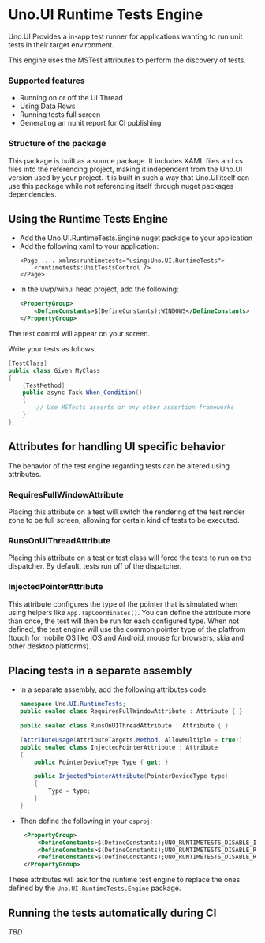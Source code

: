 # Uno.UI Runtime Tests Engine
Uno.UI Provides a in-app test runner for applications wanting to run unit tests in their target environment.

This engine uses the MSTest attributes to perform the discovery of tests.

### Supported features
- Running on or off the UI Thread
- Using Data Rows
- Running tests full screen
- Generating an nunit report for CI publishing

### Structure of the package

This package is built as a source package. It includes XAML files and cs files into the referencing project, making it independent from the Uno.UI version used by your project. It is built in such a way that Uno.UI itself can use this package while not referencing itself through nuget packages dependencies.

## Using the Runtime Tests Engine
- Add the Uno.UI.RuntimeTests.Engine nuget package to your application
- Add the following xaml to your application:
    ```xaml
    <Page .... xmlns:runtimetests="using:Uno.UI.RuntimeTests">
        <runtimetests:UnitTestsControl />
    </Page>
    ```
- In the uwp/winui head project, add the following:
    ```xml
    <PropertyGroup>
    	<DefineConstants>$(DefineConstants);WINDOWS</DefineConstants>
    </PropertyGroup>
    ```

The test control will appear on your screen.

Write your tests as follows:
```csharp
[TestClass]
public class Given_MyClass
{
    [TestMethod]
    public async Task When_Condition()
    {
        // Use MSTests asserts or any other assertion frameworks
    }
}
```

## Attributes for handling UI specific behavior

The behavior of the test engine regarding tests can be altered using attributes.

### RequiresFullWindowAttribute
Placing this attribute on a test will switch the rendering of the test render zone to be full screen, allowing for certain kind of tests to be executed.

### RunsOnUIThreadAttribute
Placing this attribute on a test or test class will force the tests to run on the dispatcher. By default, tests run off of the dispatcher.

### InjectedPointerAttribute
This attribute configures the type of the pointer that is simulated when using helpers like `App.TapCoordinates()`. You can define the attribute more than once, the test will then be run for each configured type. When not defined, the test engine will use the common pointer type of the platfrom (touch for mobile OS like iOS and Android, mouse for browsers, skia and other desktop platforms).

## Placing tests in a separate assembly
- In a separate assembly, add the following attributes code:
    ```csharp
    namespace Uno.UI.RuntimeTests;
    public sealed class RequiresFullWindowAttribute : Attribute { }

    public sealed class RunsOnUIThreadAttribute : Attribute { }

    [AttributeUsage(AttributeTargets.Method, AllowMultiple = true)]
    public sealed class InjectedPointerAttribute : Attribute
    {
        public PointerDeviceType Type { get; }

        public InjectedPointerAttribute(PointerDeviceType type)
        {
            Type = type;
        }
    }
    ```
- Then define the following in your `csproj`:
   ```xml
    <PropertyGroup>
    	<DefineConstants>$(DefineConstants);UNO_RUNTIMETESTS_DISABLE_INJECTEDPOINTERATTRIBUTE</DefineConstants>
    	<DefineConstants>$(DefineConstants);UNO_RUNTIMETESTS_DISABLE_REQUIRESFULLWINDOWATTRIBUTE</DefineConstants>
    	<DefineConstants>$(DefineConstants);UNO_RUNTIMETESTS_DISABLE_RUNSONUITHREADATTRIBUTE</DefineConstants>
    </PropertyGroup>
   ```

These attributes will ask for the runtime test engine to replace the ones defined by the `Uno.UI.RuntimeTests.Engine` package.

## Running the tests automatically during CI
_TBD_
